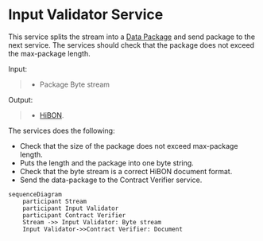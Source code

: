 # Input Validator Service

This service splits the stream into a [Data Package](/documents/protocols/hibon/DataPackage.md) and send package to the next service.
The services should check that the package does not exceed the max-package length.


Input:
> - Package Byte stream

Output:
> - [HiBON](/documents/protocols/hibon/Hash_invariant_Binary_Object_Notation.md). 

The services does the following:
- Check that the size of the package does not exceed max-package length.
- Puts the length and the package into one byte string.
- Check that the byte stream is a correct HiBON document format.
- Send the data-package to the Contract Verifier service.

```mermaid
sequenceDiagram
    participant Stream 
    participant Input Validator 
    participant Contract Verifier
    Stream ->> Input Validator: Byte stream
    Input Validator->>Contract Verifier: Document  

```


